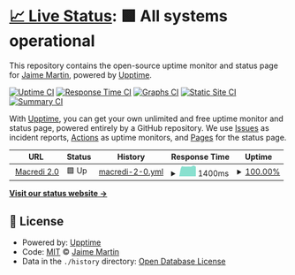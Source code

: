 # [📈 Live Status](https://martinprojectco.github.io/upptime): <!--live status--> **🟩 All systems operational**

This repository contains the open-source uptime monitor and status page for [Jaime Martin](martinproject.co), powered by [Upptime](https://github.com/upptime/upptime).

[![Uptime CI](https://github.com/martinprojectco/upptime/workflows/Uptime%20CI/badge.svg)](https://github.com/martinprojectco/upptime/actions?query=workflow%3A%22Uptime+CI%22)
[![Response Time CI](https://github.com/martinprojectco/upptime/workflows/Response%20Time%20CI/badge.svg)](https://github.com/martinprojectco/upptime/actions?query=workflow%3A%22Response+Time+CI%22)
[![Graphs CI](https://github.com/martinprojectco/upptime/workflows/Graphs%20CI/badge.svg)](https://github.com/martinprojectco/upptime/actions?query=workflow%3A%22Graphs+CI%22)
[![Static Site CI](https://github.com/martinprojectco/upptime/workflows/Static%20Site%20CI/badge.svg)](https://github.com/martinprojectco/upptime/actions?query=workflow%3A%22Static+Site+CI%22)
[![Summary CI](https://github.com/martinprojectco/upptime/workflows/Summary%20CI/badge.svg)](https://github.com/martinprojectco/upptime/actions?query=workflow%3A%22Summary+CI%22)

With [Upptime](https://upptime.js.org), you can get your own unlimited and free uptime monitor and status page, powered entirely by a GitHub repository. We use [Issues](https://github.com/martinprojectco/upptime/issues) as incident reports, [Actions](https://github.com/martinprojectco/upptime/actions) as uptime monitors, and [Pages](https://martinprojectco.github.io/upptime) for the status page.

<!--start: status pages-->
<!-- This summary is generated by Upptime (https://github.com/upptime/upptime) -->
<!-- Do not edit this manually, your changes will be overwritten -->
<!-- prettier-ignore -->
| URL | Status | History | Response Time | Uptime |
| --- | ------ | ------- | ------------- | ------ |
| <img alt="" src="https://favicons.githubusercontent.com/macredi20.com" height="13"> [Macredi 2.0](https://macredi20.com) | 🟩 Up | [macredi-2-0.yml](https://github.com/martinprojectco/upptime/commits/HEAD/history/macredi-2-0.yml) | <details><summary><img alt="Response time graph" src="./graphs/macredi-2-0/response-time-week.png" height="20"> 1400ms</summary><br><a href="https://martinproject.thedev.id/history/macredi-2-0"><img alt="Response time 1481" src="https://img.shields.io/endpoint?url=https%3A%2F%2Fraw.githubusercontent.com%2Fmartinprojectco%2Fupptime%2FHEAD%2Fapi%2Fmacredi-2-0%2Fresponse-time.json"></a><br><a href="https://martinproject.thedev.id/history/macredi-2-0"><img alt="24-hour response time 1365" src="https://img.shields.io/endpoint?url=https%3A%2F%2Fraw.githubusercontent.com%2Fmartinprojectco%2Fupptime%2FHEAD%2Fapi%2Fmacredi-2-0%2Fresponse-time-day.json"></a><br><a href="https://martinproject.thedev.id/history/macredi-2-0"><img alt="7-day response time 1400" src="https://img.shields.io/endpoint?url=https%3A%2F%2Fraw.githubusercontent.com%2Fmartinprojectco%2Fupptime%2FHEAD%2Fapi%2Fmacredi-2-0%2Fresponse-time-week.json"></a><br><a href="https://martinproject.thedev.id/history/macredi-2-0"><img alt="30-day response time 1447" src="https://img.shields.io/endpoint?url=https%3A%2F%2Fraw.githubusercontent.com%2Fmartinprojectco%2Fupptime%2FHEAD%2Fapi%2Fmacredi-2-0%2Fresponse-time-month.json"></a><br><a href="https://martinproject.thedev.id/history/macredi-2-0"><img alt="1-year response time 1481" src="https://img.shields.io/endpoint?url=https%3A%2F%2Fraw.githubusercontent.com%2Fmartinprojectco%2Fupptime%2FHEAD%2Fapi%2Fmacredi-2-0%2Fresponse-time-year.json"></a></details> | <details><summary><a href="https://martinproject.thedev.id/history/macredi-2-0">100.00%</a></summary><a href="https://martinproject.thedev.id/history/macredi-2-0"><img alt="All-time uptime 99.01%" src="https://img.shields.io/endpoint?url=https%3A%2F%2Fraw.githubusercontent.com%2Fmartinprojectco%2Fupptime%2FHEAD%2Fapi%2Fmacredi-2-0%2Fuptime.json"></a><br><a href="https://martinproject.thedev.id/history/macredi-2-0"><img alt="24-hour uptime 100.00%" src="https://img.shields.io/endpoint?url=https%3A%2F%2Fraw.githubusercontent.com%2Fmartinprojectco%2Fupptime%2FHEAD%2Fapi%2Fmacredi-2-0%2Fuptime-day.json"></a><br><a href="https://martinproject.thedev.id/history/macredi-2-0"><img alt="7-day uptime 100.00%" src="https://img.shields.io/endpoint?url=https%3A%2F%2Fraw.githubusercontent.com%2Fmartinprojectco%2Fupptime%2FHEAD%2Fapi%2Fmacredi-2-0%2Fuptime-week.json"></a><br><a href="https://martinproject.thedev.id/history/macredi-2-0"><img alt="30-day uptime 97.73%" src="https://img.shields.io/endpoint?url=https%3A%2F%2Fraw.githubusercontent.com%2Fmartinprojectco%2Fupptime%2FHEAD%2Fapi%2Fmacredi-2-0%2Fuptime-month.json"></a><br><a href="https://martinproject.thedev.id/history/macredi-2-0"><img alt="1-year uptime 99.01%" src="https://img.shields.io/endpoint?url=https%3A%2F%2Fraw.githubusercontent.com%2Fmartinprojectco%2Fupptime%2FHEAD%2Fapi%2Fmacredi-2-0%2Fuptime-year.json"></a></details>

<!--end: status pages-->

[**Visit our status website →**](https://martinprojectco.github.io/upptime)

## 📄 License

- Powered by: [Upptime](https://github.com/upptime/upptime)
- Code: [MIT](./LICENSE) © [Jaime Martin](martinproject.co)
- Data in the `./history` directory: [Open Database License](https://opendatacommons.org/licenses/odbl/1-0/)
